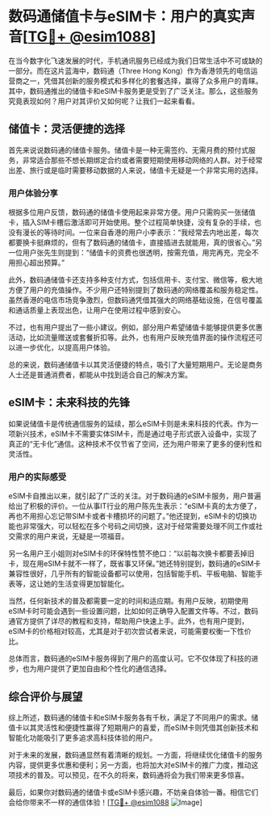 # 数码通储值卡与eSIM卡：用户的真实声音[[TG💪+ @esim1088](https://t.me/s/esim1088)]

在当今数字化飞速发展的时代，手机通讯服务已经成为我们日常生活中不可或缺的一部分。而在这片蓝海中，数码通（Three Hong Kong）作为香港领先的电信运营商之一，凭借其创新的服务模式和多样化的套餐选择，赢得了众多用户的青睐。其中，数码通推出的储值卡和eSIM卡服务更是受到了广泛关注。那么，这些服务究竟表现如何？用户对其评价又如何呢？让我们一起来看看。

## 储值卡：灵活便捷的选择

首先来说说数码通的储值卡服务。储值卡是一种无需签约、无需月费的预付式服务，非常适合那些不想长期绑定合约或者需要短期使用移动网络的人群。对于经常出差、旅行或是临时需要移动数据的人来说，储值卡无疑是一个非常实用的选择。

### 用户体验分享

根据多位用户反馈，数码通的储值卡使用起来非常方便。用户只需购买一张储值卡，插入SIM卡槽后激活即可开始使用。整个过程简单快捷，没有复杂的手续，也没有漫长的等待时间。一位来自香港的用户小李表示：“我经常去内地出差，每次都要换卡挺麻烦的，但有了数码通的储值卡，直接插进去就能用，真的很省心。”另一位用户张先生则提到：“储值卡的资费也很透明，按需充值，用完再充，完全不用担心超出预算。”

此外，数码通储值卡还支持多种支付方式，包括信用卡、支付宝、微信等，极大地方便了用户的充值操作。不少用户还特别提到了数码通的网络覆盖和服务稳定性。虽然香港的电信市场竞争激烈，但数码通凭借其强大的网络基础设施，在信号覆盖和通话质量上表现出色，让用户在使用过程中感到安心。

不过，也有用户提出了一些小建议。例如，部分用户希望储值卡能够提供更多优惠活动，比如流量赠送或套餐折扣等。此外，也有用户反映充值界面的操作流程还可以进一步优化，以提高用户体验。

总的来说，数码通储值卡以其灵活便捷的特点，吸引了大量短期用户。无论是商务人士还是普通消费者，都能从中找到适合自己的解决方案。

## eSIM卡：未来科技的先锋

如果说储值卡是传统通信服务的延续，那么eSIM卡则是未来科技的代表。作为一项新兴技术，eSIM卡不需要实体SIM卡，而是通过电子形式嵌入设备中，实现了真正的“无卡化”通信。这种技术不仅节省了空间，还为用户带来了更多的便利性和灵活性。

### 用户的实际感受

eSIM卡自推出以来，就引起了广泛的关注。对于数码通的eSIM卡服务，用户普遍给出了积极的评价。一位从事IT行业的用户陈先生表示：“eSIM卡真的太方便了，再也不用担心忘记带SIM卡或者卡槽损坏的问题了。”他还提到，eSIM卡的切换功能也非常强大，可以轻松在多个号码之间切换，这对于经常需要处理不同工作或社交需求的用户来说，无疑是一项福音。

另一名用户王小姐则对eSIM卡的环保特性赞不绝口：“以前每次换卡都要丢掉旧卡，现在用eSIM卡就不一样了，既省事又环保。”她还特别提到，数码通的eSIM卡兼容性很好，几乎所有的智能设备都可以使用，包括智能手机、平板电脑、智能手表等，这让她的生活变得更加智能化。

当然，任何新技术的普及都需要一定的时间和适应期。有用户反映，初期使用eSIM卡时可能会遇到一些设置问题，比如如何正确导入配置文件等。不过，数码通官方提供了详尽的教程和支持，帮助用户快速上手。此外，也有用户提到，eSIM卡的价格相对较高，尤其是对于初次尝试者来说，可能需要权衡一下性价比。

总体而言，数码通的eSIM卡服务得到了用户的高度认可。它不仅体现了科技的进步，也为用户提供了更加自由和个性化的通信选择。

## 综合评价与展望

综上所述，数码通的储值卡和eSIM卡服务各有千秋，满足了不同用户的需求。储值卡以其灵活性和便捷性赢得了短期用户的喜爱，而eSIM卡则凭借其创新技术和智能化功能吸引了更多追求高科技体验的用户。

对于未来的发展，数码通显然有着清晰的规划。一方面，将继续优化储值卡的服务内容，提供更多优惠和便利；另一方面，也将加大对eSIM卡的推广力度，推动这项技术的普及。可以预见，在不久的将来，数码通将会为我们带来更多惊喜。

最后，如果你对数码通的储值卡或eSIM卡感兴趣，不妨亲自体验一番。相信它们会给你带来不一样的通信体验！[[TG💪+ @esim1088](https://t.me/s/esim1088) ![Image](https://i.postimg.cc/4NQfJmqS/Snipaste-2025-05-13-00-14-12.png)]